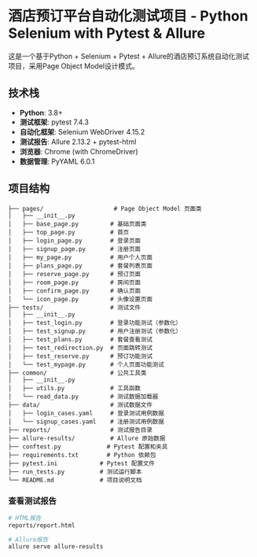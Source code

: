 # 酒店预订平台自动化测试项目 - Python Selenium with Pytest & Allure

这是一个基于Python + Selenium + Pytest + Allure的酒店预订系统自动化测试项目，采用Page Object Model设计模式。

## 技术栈

- **Python**: 3.8+
- **测试框架**: pytest 7.4.3
- **自动化框架**: Selenium WebDriver 4.15.2
- **测试报告**: Allure 2.13.2 + pytest-html
- **浏览器**: Chrome (with ChromeDriver)
- **数据管理**: PyYAML 6.0.1

## 项目结构

```
├── pages/                    # Page Object Model 页面类
│   ├── __init__.py
│   ├── base_page.py         # 基础页面类
│   ├── top_page.py          # 首页
│   ├── login_page.py        # 登录页面
│   ├── signup_page.py       # 注册页面
│   ├── my_page.py           # 用户个人页面
│   ├── plans_page.py        # 套餐列表页面
│   ├── reserve_page.py      # 预订页面
│   ├── room_page.py         # 房间页面
│   ├── confirm_page.py      # 确认页面
│   └── icon_page.py         # 头像设置页面
├── tests/                   # 测试文件
│   ├── __init__.py
│   ├── test_login.py        # 登录功能测试（参数化）
│   ├── test_signup.py       # 用户注册测试（参数化）
│   ├── test_plans.py        # 套餐查看测试
│   ├── test_redirection.py  # 页面跳转测试
│   ├── test_reserve.py      # 预订功能测试
│   └── test_mypage.py       # 个人页面功能测试
├── common/                  # 公共工具类
│   ├── __init__.py
│   ├── utils.py             # 工具函数
│   └── read_data.py         # 测试数据加载器
├── data/                    # 测试数据文件
│   ├── login_cases.yaml     # 登录测试用例数据
│   └── signup_cases.yaml    # 注册测试用例数据
├── reports/                 # 测试报告目录
├── allure-results/          # Allure 原始数据
├── conftest.py             # Pytest 配置和夹具
├── requirements.txt        # Python 依赖包
├── pytest.ini            # Pytest 配置文件
├── run_tests.py          # 测试运行脚本
└── README.md             # 项目说明文档
```

### 查看测试报告
```bash
# HTML报告
reports/report.html

# Allure报告
allure serve allure-results
```